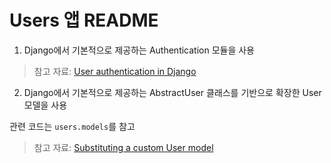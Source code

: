 # Users 앱 README

1. Django에서 기본적으로 제공하는 Authentication 모듈을 사용

>참고 자료: [User authentication in Django](https://docs.djangoproject.com/en/5.0/topics/auth/)

2. Django에서 기본적으로 제공하는 AbstractUser 클래스를 기반으로 확장한 User 모델을 사용

관련 코드는 `users.models`를 참고

>참고 자료: [Substituting a custom User model](https://docs.djangoproject.com/en/5.0/topics/auth/customizing/#substituting-a-custom-user-model)
